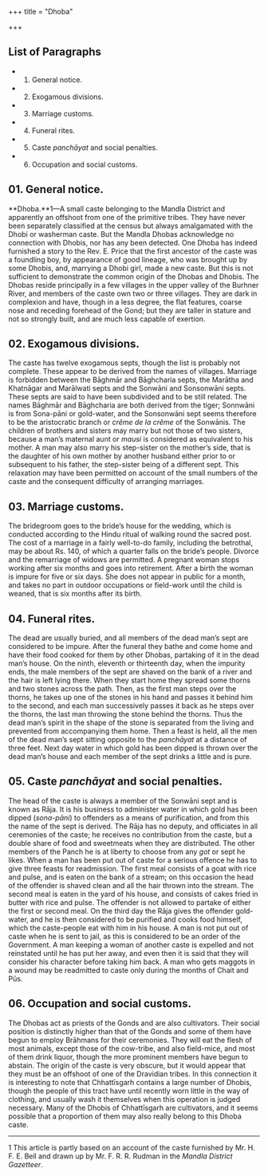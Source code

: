 +++
title = "Dhoba"

+++

## List of Paragraphs

+ 1. General notice. 
+ 2. Exogamous divisions. 
+ 3. Marriage customs. 
+ 4. Funeral rites. 
+ 5. Caste *panchāyat* and social penalties. 
+ 6. Occupation and social customs. 

## 01. General notice.

**Dhoba.**1—A small caste belonging to the Mandla District and apparently an offshoot from one of the primitive tribes. They have never been separately classified at the census but always amalgamated with the Dhobi or washerman caste. But the Mandla Dhobas acknowledge no connection with Dhobis, nor has any been detected. One Dhoba has indeed furnished a story to the Rev. E. Price that the first ancestor of the caste was a foundling boy, by appearance of good lineage, who was brought up by some Dhobis, and, marrying a Dhobi girl, made a new caste. But this is not sufficient to demonstrate the common origin of the Dhobas and Dhobis. The Dhobas reside principally in a few villages in the upper valley of the Burhner River, and members of the caste own two or three villages. They are dark in complexion and have, though in a less degree, the flat features, coarse nose and receding forehead of the Gond; but they are taller in stature and not so strongly built, and are much less capable of exertion. 

## 02. Exogamous divisions.

The caste has twelve exogamous septs, though the list is probably not complete. These appear to be derived from the names of villages. Marriage is forbidden between the Bāghmār and Bāghcharia septs, the Marātha and Khatnāgar and Marālwati septs and the Sonwāni and Sonsonwāni septs. These septs are said to have been subdivided and to be still related. The names Bāghmār and Bāghcharia are both derived from the tiger; Sonnwāni is from Sona-pāni or gold-water, and the Sonsonwāni sept seems therefore to be the aristocratic branch or *crême de la crême* of the Sonwānis. The children of brothers and sisters may marry but not those of two sisters, because a man’s maternal aunt or *mausi* is considered as equivalent to his mother. A man may also marry his step-sister on the mother’s side, that is the daughter of his own mother by another husband either prior to or subsequent to his father, the step-sister being of a different sept. This relaxation may have been permitted on account of the small numbers of the caste and the consequent difficulty of arranging marriages. 

## 03. Marriage customs.

The bridegroom goes to the bride’s house for the wedding, which is conducted according to the Hindu ritual of walking round the sacred post. The cost of a marriage in a fairly well-to-do family, including the betrothal, may be about Rs. 140, of which a quarter falls on the bride’s people. Divorce and the remarriage of widows are permitted. A pregnant woman stops working after six months and goes into retirement. After a birth the woman is impure for five or six days. She does not appear in public for a month, and takes no part in outdoor occupations or field-work until the child is weaned, that is six months after its birth. 

## 04. Funeral rites.

The dead are usually buried, and all members of the dead man’s sept are considered to be impure. After the funeral they bathe and come home and have their food cooked for them by other Dhobas, partaking of it in the dead man’s house. On the ninth, eleventh or thirteenth day, when the impurity ends, the male members of the sept are shaved on the bank of a river and the hair is left lying there. When they start home they spread some thorns and two stones across the path. Then, as the first man steps over the thorns, he takes up one of the stones in his hand and passes it behind him to the second, and each man successively passes it back as he steps over the thorns, the last man throwing the stone behind the thorns. Thus the dead man’s spirit in the shape of the stone is separated from the living and prevented from accompanying them home. Then a feast is held, all the men of the dead man’s sept sitting opposite to the *panchāyat* at a distance of three feet. Next day water in which gold has been dipped is thrown over the dead man’s house and each member of the sept drinks a little and is pure. 

## 05. Caste ***panchāyat*** and social penalties. 

The head of the caste is always a member of the Sonwāni sept and is known as Rāja. It is his business to administer water in which gold has been dipped \(*sona-pāni*\) to offenders as a means of purification, and from this the name of the sept is derived. The Rāja has no deputy, and officiates in all ceremonies of the caste; he receives no contribution from the caste, but a double share of food and sweetmeats when they are distributed. The other members of the Panch he is at liberty to choose from any *got* or sept he likes. When a man has been put out of caste for a serious offence he has to give three feasts for readmission. The first meal consists of a goat with rice and pulse, and is eaten on the bank of a stream; on this occasion the head of the offender is shaved clean and all the hair thrown into the stream. The second meal is eaten in the yard of his house, and consists of cakes fried in butter with rice and pulse. The offender is not allowed to partake of either the first or second meal. On the third day the Rāja gives the offender gold-water, and he is then considered to be purified and cooks food himself, which the caste-people eat with him in his house. A man is not put out of caste when he is sent to jail, as this is considered to be an order of the Government. A man keeping a woman of another caste is expelled and not reinstated until he has put her away, and even then it is said that they will consider his character before taking him back. A man who gets maggots in a wound may be readmitted to caste only during the months of Chait and Pūs. 

## 06. Occupation and social customs.

The Dhobas act as priests of the Gonds and are also cultivators. Their social position is distinctly higher than that of the Gonds and some of them have begun to employ Brāhmans for their ceremonies. They will eat the flesh of most animals, except those of the cow-tribe, and also field-mice, and most of them drink liquor, though the more prominent members have begun to abstain. The origin of the caste is very obscure, but it would appear that they must be an offshoot of one of the Dravidian tribes. In this connection it is interesting to note that Chhattīsgarh contains a large number of Dhobis, though the people of this tract have until recently worn little in the way of clothing, and usually wash it themselves when this operation is judged necessary. Many of the Dhobis of Chhattīsgarh are cultivators, and it seems possible that a proportion of them may also really belong to this Dhoba caste. 

___________________

1 This article is partly based on an account of the caste furnished by Mr. H. F. E. Bell and drawn up by Mr. F. R. R. Rudman in the *Mandla District Gazetteer*. 

